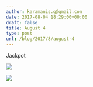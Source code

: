 ```yaml
---
author: karamanis.g@gmail.com
date: 2017-08-04 18:29:00+00:00
draft: false
title: August 4
type: post
url: /blog/2017/8/august-4
---
```


Jackpot



  
   ![](/images/2017-08-04-20178august-4/IMG_2005.jpg)

  

  
   ![](/images/2017-08-04-20178august-4/IMG_2011.jpg)

  


